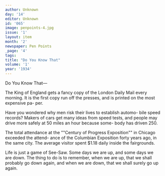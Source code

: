 ```yaml
---
author: Unknown
day: '14'
editor: Unknown
id: '065'
image: penpoints-4.jpg
issue: '1'
layout: item
month: '2'
newspaper: Pen Points
_page: '4'
tags:
title: "Do You Know That"
volume: '1'
year: '1934'
---
```

Do You Know That—

The King of England gets a 
fancy copy of the London Daily
Mail every morning. It is the first 
copy run off the presses, and is
printed on the most expensive pa-
per. 

Have you wondered why men 
risk their lives to establish automo-
bile speed records? Makers of cars
get many ideas from speed tests,
and people may drive more safely
at 50 miles an hour because some-
body has driven 250.

The total attendance at the 
""Century of Progress Exposition""
in Chicago exceeded the attend-
ance of the Columbian Exposition
forty years ago, in the same city.
The average visitor spent $1.18
daily inside the fairgrounds.

Life is just a game of See-Saw.
Some days we are up, and some 
days we are down. The thing to
do is to remember, when we are
up, that we shall probably go down 
again, and when we are down, that
we shall surely go up again.